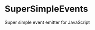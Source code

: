 # SuperSimpleEvents

Super simple event emitter for JavaScript

<!-- ## Testing

Tests use Jasmine stand-alone. Run the tests by opening `SpecRunner.html` in your browser.

Add new tests to `spec/super-simple-events.js` -->
